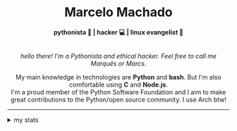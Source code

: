 <h1 align="center"> Marcelo Machado </h1> <!-- <img src="https://tryhackme-badges.s3.amazonaws.com/mmaachado.png" alt="TryHackMe"> -->
    
<div align="center">
<b>pythonista 🐍 | hacker 💻 | linux evangelist 🐧</b>
<br>
<br>

<i>hello there! I'm a Pythonista and ethical hacker. Feel free to call me Marquês or Marcs.</i>

<p>

My main knowledge in technologies are **Python** and **bash**. But I'm also comfortable using **C** and **Node.js**. <br/>
I'm a proud member of the Python Software Foundation and I aim to make great contributions to the Python/open source community. I use Arch btw!
</p>

</div>

---

<details closed>    
<summary>my stats</summary>

<!--START_SECTION:waka-->
**I'm an Early 🐤** 

```text
🌞 Morning    57 commits     ████░░░░░░░░░░░░░░░░░░░░░   15.75% 
🌆 Daytime    146 commits    ██████████░░░░░░░░░░░░░░░   40.33% 
🌃 Evening    146 commits    ██████████░░░░░░░░░░░░░░░   40.33% 
🌙 Night      13 commits     █░░░░░░░░░░░░░░░░░░░░░░░░   3.59%

```


📊 **This Week I Spent My Time On** 

```text
⌚︎ Time Zone: America/Sao_Paulo

💬 Programming Languages: 
CSS                      1 hr 22 mins        ███████░░░░░░░░░░░░░░░░░░   29.05% 
Markdown                 1 hr 14 mins        ██████░░░░░░░░░░░░░░░░░░░   26.28% 
JSON                     1 hr 10 mins        ██████░░░░░░░░░░░░░░░░░░░   24.92% 
JavaScript               46 mins             ████░░░░░░░░░░░░░░░░░░░░░   16.31% 
YAML                     4 mins              ░░░░░░░░░░░░░░░░░░░░░░░░░   1.73%

🔥 Editors: 
Zed                      3 hrs 29 mins       ██████████████████░░░░░░░   73.58% 
Obsidian                 1 hr 14 mins        ██████░░░░░░░░░░░░░░░░░░░   26.28% 
VS Code                  0 secs              ░░░░░░░░░░░░░░░░░░░░░░░░░   0.13%

💻 Operating System: 
Linux                    3 hrs 29 mins       ██████████████████░░░░░░░   73.58% 
Windows                  1 hr 15 mins        ██████░░░░░░░░░░░░░░░░░░░   26.42%

```


 Last Updated on 02/08/2025
<!--END_SECTION:waka-->

<!-- <div>
        <a target="_blank" rel="noopener noreferrer" href="https://github.com/mmaachado?tab=repositories"><img src="https://github-readme-stats.vercel.app/api/top-langs/?username=mmaachado&hide=html,css,swift,ruby&langs_count=6&hide_border=true&layout=compact&show_icons=true&line_height=10&theme=transparent&title_color=4a86d1&custom_title=favourite%20languages"
       alt="most used languages" align="right"></a>
     <a target="_blank" rel="noopener noreferrer" href="https://wakatime.com/@mmachado"><img width="400rem" src="https://github-readme-stats.vercel.app/api/wakatime?username=mmachado&theme=transparent&hide_border=true&hide=markdown,html,css,text,other,yaml,json,prolog,dart,docker,xml,gitconfig,TSQL&hide_title=true&line_height=50&langs_count=4&layout=default" alt="wakatime stats" align="left" /></a> 
        

</div>

 <img src="https://raw.githubusercontent.com/MicaelliMedeiros/micaellimedeiros/master/image/computer-illustration.png" min-width="400px" max-width="400px" width="400px" align="right" alt="computer-illustration.png"> -->
<!-- [![Buy me a coffee](https://img.shields.io/badge/Buy%20Me%20a%20Coffee-ffdd00?style=for-the-badge&logo=buy-me-a-coffee&logoColor=black)](https://www.buymeacoffee.com/anticodingclub) -->

</details>
